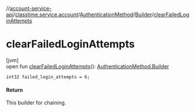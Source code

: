 //[account-service-api](../../../../index.md)/[classtime.service.account](../../index.md)/[AuthenticationMethod](../index.md)/[Builder](index.md)/[clearFailedLoginAttempts](clear-failed-login-attempts.md)

# clearFailedLoginAttempts

[jvm]\
open fun [clearFailedLoginAttempts](clear-failed-login-attempts.md)(): [AuthenticationMethod.Builder](index.md)

`int32 failed_login_attempts = 6;`

#### Return

This builder for chaining.

